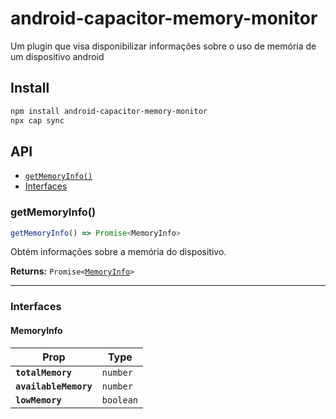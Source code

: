 # android-capacitor-memory-monitor

Um plugin que visa disponibilizar informações sobre o uso de memória de um dispositivo android

## Install

```bash
npm install android-capacitor-memory-monitor
npx cap sync
```

## API

<docgen-index>

* [`getMemoryInfo()`](#getmemoryinfo)
* [Interfaces](#interfaces)

</docgen-index>

<docgen-api>
<!--Update the source file JSDoc comments and rerun docgen to update the docs below-->

### getMemoryInfo()

```typescript
getMemoryInfo() => Promise<MemoryInfo>
```

Obtém informações sobre a memória do dispositivo.

**Returns:** <code>Promise&lt;<a href="#memoryinfo">MemoryInfo</a>&gt;</code>

--------------------


### Interfaces


#### MemoryInfo

| Prop                  | Type                 |
| --------------------- | -------------------- |
| **`totalMemory`**     | <code>number</code>  |
| **`availableMemory`** | <code>number</code>  |
| **`lowMemory`**       | <code>boolean</code> |

</docgen-api>

